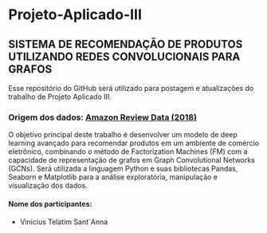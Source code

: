 # Projeto-Aplicado-III

## SISTEMA DE RECOMENDAÇÃO DE PRODUTOS UTILIZANDO REDES CONVOLUCIONAIS PARA GRAFOS

Esse repositório do GitHub será utilizado para postagem e atualizações do trabalho de Projeto Aplicado III.

### Origem dos dados: [Amazon Review Data (2018)](https://cseweb.ucsd.edu/~jmcauley/datasets/amazon_v2/)


O objetivo principal deste trabalho é desenvolver um modelo de deep learning avançado para recomendar produtos em um ambiente de comércio eletrônico, combinando o método de Factorization Machines (FM) com a capacidade de representação de grafos em Graph Convolutional Networks (GCNs). 
Será utilizada a linguagem Python e suas bibliotecas Pandas, Seaborn e Matplotlib para a análise exploratória, manipulação e visualização dos dados.


#### Nome dos participantes: 
- Vinicius Telatim Sant´Anna
